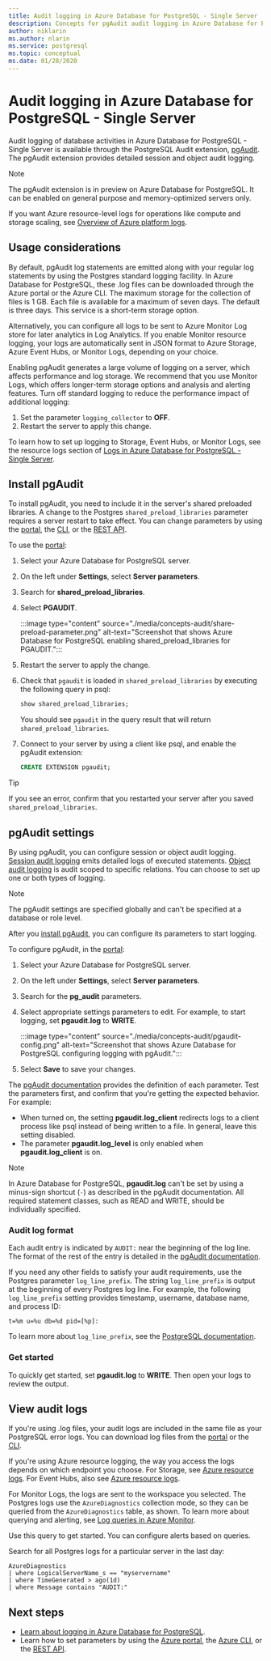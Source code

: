 ```yaml
---
title: Audit logging in Azure Database for PostgreSQL - Single Server
description: Concepts for pgAudit audit logging in Azure Database for PostgreSQL - Single Server.
author: niklarin
ms.author: nlarin
ms.service: postgresql
ms.topic: conceptual
ms.date: 01/28/2020
---
```


# Audit logging in Azure Database for PostgreSQL - Single Server

Audit logging of database activities in Azure Database for PostgreSQL - Single Server is available through the PostgreSQL Audit extension, [pgAudit](https://www.pgaudit.org/). The pgAudit extension provides detailed session and object audit logging.

> [!NOTE]
> The pgAudit extension is in preview on Azure Database for PostgreSQL. It can be enabled on general purpose and memory-optimized servers only.

If you want Azure resource-level logs for operations like compute and storage scaling, see [Overview of Azure platform logs](../azure-monitor/essentials/platform-logs-overview.md).

## Usage considerations

By default, pgAudit log statements are emitted along with your regular log statements by using the Postgres standard logging facility. In Azure Database for PostgreSQL, these .log files can be downloaded through the Azure portal or the Azure CLI. The maximum storage for the collection of files is 1 GB. Each file is available for a maximum of seven days. The default is three days. This service is a short-term storage option.

Alternatively, you can configure all logs to be sent to Azure Monitor Log store for later analytics in Log Analytics. If you enable Monitor resource logging, your logs are automatically sent in JSON format to Azure Storage, Azure Event Hubs, or Monitor Logs, depending on your choice.

Enabling pgAudit generates a large volume of logging on a server, which affects performance and log storage. We recommend that you use Monitor Logs, which offers longer-term storage options and analysis and alerting features. Turn off standard logging to reduce the performance impact of additional logging:

   1. Set the parameter `logging_collector` to **OFF**.
   1. Restart the server to apply this change.

To learn how to set up logging to Storage, Event Hubs, or Monitor Logs, see the resource logs section of [Logs in Azure Database for PostgreSQL - Single Server](concepts-server-logs.md).

## Install pgAudit

To install pgAudit, you need to include it in the server's shared preloaded libraries. A change to the Postgres `shared_preload_libraries` parameter requires a server restart to take effect. You can change parameters by using the [portal](howto-configure-server-parameters-using-portal.md), the [CLI](howto-configure-server-parameters-using-cli.md), or the [REST API](/rest/api/postgresql/singleserver/configurations/createorupdate).

To use the [portal](https://portal.azure.com):

   1. Select your Azure Database for PostgreSQL server.
   1. On the left under **Settings**, select **Server parameters**.
   1. Search for **shared_preload_libraries**.
   1. Select **PGAUDIT**.
   
      :::image type="content" source="./media/concepts-audit/share-preload-parameter.png" alt-text="Screenshot that shows Azure Database for PostgreSQL enabling shared_preload_libraries for PGAUDIT.":::

   1. Restart the server to apply the change.
   1. Check that `pgaudit` is loaded in `shared_preload_libraries` by executing the following query in psql:
   
        ```SQL
      show shared_preload_libraries;
      ```
      You should see `pgaudit` in the query result that will return `shared_preload_libraries`.

   1. Connect to your server by using a client like psql, and enable the pgAudit extension:
   
      ```SQL
      CREATE EXTENSION pgaudit;
      ```

> [!TIP]
> If you see an error, confirm that you restarted your server after you saved `shared_preload_libraries`.

## pgAudit settings

By using pgAudit, you can configure session or object audit logging. [Session audit logging](https://github.com/pgaudit/pgaudit/blob/master/README.md#session-audit-logging) emits detailed logs of executed statements. [Object audit logging](https://github.com/pgaudit/pgaudit/blob/master/README.md#object-audit-logging) is audit scoped to specific relations. You can choose to set up one or both types of logging.

> [!NOTE]
> The pgAudit settings are specified globally and can't be specified at a database or role level.

After you [install pgAudit](#installing-pgaudit), you can configure its parameters to start logging.

To configure pgAudit, in the [portal](https://portal.azure.com):

   1. Select your Azure Database for PostgreSQL server.
   1. On the left under **Settings**, select **Server parameters**.
   1. Search for the **pg_audit** parameters.
   1. Select appropriate settings parameters to edit. For example, to start logging, set **pgaudit.log** to **WRITE**.
   
       :::image type="content" source="./media/concepts-audit/pgaudit-config.png" alt-text="Screenshot that shows Azure Database for PostgreSQL configuring logging with pgAudit.":::
   1. Select **Save** to save your changes.

The [pgAudit documentation](https://github.com/pgaudit/pgaudit/blob/master/README.md#settings) provides the definition of each parameter. Test the parameters first, and confirm that you're getting the expected behavior. For example:

- When turned on, the setting **pgaudit.log_client** redirects logs to a client process like psql instead of being written to a file. In general, leave this setting disabled.
- The parameter **pgaudit.log_level** is only enabled when **pgaudit.log_client** is on.

> [!NOTE]
> In Azure Database for PostgreSQL, **pgaudit.log** can't be set by using a minus-sign shortcut (`-`) as described in the pgAudit documentation. All required statement classes, such as READ and WRITE, should be individually specified.

### Audit log format

Each audit entry is indicated by `AUDIT:` near the beginning of the log line. The format of the rest of the entry is detailed in the [pgAudit documentation](https://github.com/pgaudit/pgaudit/blob/master/README.md#format).

If you need any other fields to satisfy your audit requirements, use the Postgres parameter `log_line_prefix`. The string `log_line_prefix` is output at the beginning of every Postgres log line. For example, the following `log_line_prefix` setting provides timestamp, username, database name, and process ID:

```
t=%m u=%u db=%d pid=[%p]:
```

To learn more about `log_line_prefix`, see the [PostgreSQL documentation](https://www.postgresql.org/docs/current/runtime-config-logging.html#GUC-LOG-LINE-PREFIX).

### Get started

To quickly get started, set **pgaudit.log** to **WRITE**. Then open your logs to review the output.

## View audit logs

If you're using .log files, your audit logs are included in the same file as your PostgreSQL error logs. You can download log files from the [portal](howto-configure-server-logs-in-portal.md) or the [CLI](howto-configure-server-logs-using-cli.md).

If you're using Azure resource logging, the way you access the logs depends on which endpoint you choose. For Storage, see [Azure resource logs](../azure-monitor/essentials/resource-logs.md#send-to-azure-storage). For Event Hubs, also see [Azure resource logs](../azure-monitor/essentials/resource-logs.md#send-to-azure-event-hubs).

For Monitor Logs, the logs are sent to the workspace you selected. The Postgres logs use the `AzureDiagnostics` collection mode, so they can be queried from the `AzureDiagnostics` table, as shown. To learn more about querying and alerting, see [Log queries in Azure Monitor](../azure-monitor/logs/log-query-overview.md).

Use this query to get started. You can configure alerts based on queries.

Search for all Postgres logs for a particular server in the last day:

```
AzureDiagnostics
| where LogicalServerName_s == "myservername"
| where TimeGenerated > ago(1d) 
| where Message contains "AUDIT:"
```

## Next steps

- [Learn about logging in Azure Database for PostgreSQL](concepts-server-logs.md).
- Learn how to set parameters by using the [Azure portal](howto-configure-server-parameters-using-portal.md), the [Azure CLI](howto-configure-server-parameters-using-cli.md), or the [REST API](/rest/api/postgresql/singleserver/configurations/createorupdate).
